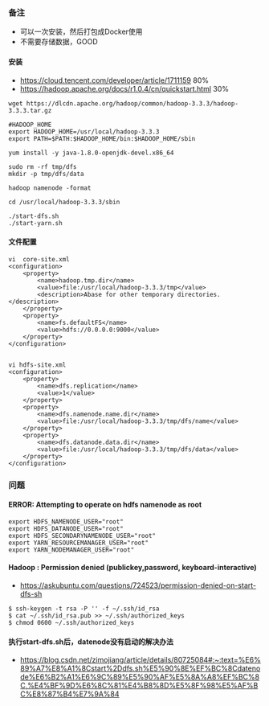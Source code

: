 
### 备注
* 可以一次安装，然后打包成Docker使用
* 不需要存储数据，GOOD


#### 安装
* https://cloud.tencent.com/developer/article/1711159 80%
* https://hadoop.apache.org/docs/r1.0.4/cn/quickstart.html 30%



```
wget https://dlcdn.apache.org/hadoop/common/hadoop-3.3.3/hadoop-3.3.3.tar.gz

#HADOOP_HOME
export HADOOP_HOME=/usr/local/hadoop-3.3.3
export PATH=$PATH:$HADOOP_HOME/bin:$HADOOP_HOME/sbin

```

```
yum install -y java-1.8.0-openjdk-devel.x86_64

sudo rm -rf tmp/dfs
mkdir -p tmp/dfs/data

hadoop namenode -format
```

```
cd /usr/local/hadoop-3.3.3/sbin

./start-dfs.sh
./start-yarn.sh

```

#### 文件配置
```shell
vi  core-site.xml
<configuration>
    <property>
        <name>hadoop.tmp.dir</name>
        <value>file:/usr/local/hadoop-3.3.3/tmp</value>
        <description>Abase for other temporary directories.</description>
    </property>
    <property>
        <name>fs.defaultFS</name>
        <value>hdfs://0.0.0.0:9000</value>
    </property>
</configuration>


vi hdfs-site.xml
<configuration>
    <property>
        <name>dfs.replication</name>
        <value>1</value>
    </property>
    <property>
        <name>dfs.namenode.name.dir</name>
        <value>file:/usr/local/hadoop-3.3.3/tmp/dfs/name</value>
    </property>
    <property>
        <name>dfs.datanode.data.dir</name>
        <value>file:/usr/local/hadoop-3.3.3/tmp/dfs/data</value>
    </property>
</configuration>
```




### 问题
#### ERROR: Attempting to operate on hdfs namenode as root
```
export HDFS_NAMENODE_USER="root"
export HDFS_DATANODE_USER="root"
export HDFS_SECONDARYNAMENODE_USER="root"
export YARN_RESOURCEMANAGER_USER="root"
export YARN_NODEMANAGER_USER="root"
```

#### Hadoop : Permission denied (publickey,password, keyboard-interactive)
* https://askubuntu.com/questions/724523/permission-denied-on-start-dfs-sh
```
$ ssh-keygen -t rsa -P '' -f ~/.ssh/id_rsa
$ cat ~/.ssh/id_rsa.pub >> ~/.ssh/authorized_keys
$ chmod 0600 ~/.ssh/authorized_keys
```



#### 执行start-dfs.sh后，datenode没有启动的解决办法

* https://blog.csdn.net/zimojiang/article/details/80725084#:~:text=%E6%89%A7%E8%A1%8Cstart%2Ddfs.sh%E5%90%8E%EF%BC%8Cdatenode%E6%B2%A1%E6%9C%89%E5%90%AF%E5%8A%A8%EF%BC%8C,%E4%BF%9D%E6%8C%81%E4%B8%8D%E5%8F%98%E5%AF%BC%E8%87%B4%E7%9A%84

  







